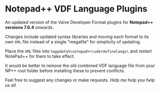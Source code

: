 # Notepad++ VDF Language Plugins

An updated version of the Valve Developer Format plugins for **Notepad++ versions 7.6.4** onwards.

Changes include updated syntax libraries and moving each format to its own `XML` file instead of a single "megafile" for simplicity of updating.

Place the `XML` files into `%appdata%\notepad++\uderdefinelangs\` and restart NotePad++ for them to take effect. 

It would be better to remove the old combined VDF language file from your NP++ root folder before installing these to prevent conflicts.

Feel free to suggest any changes or make requests. *Help me help you help us all.*
